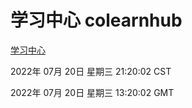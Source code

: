 # 学习中心 colearnhub
[学习中心](http://219.139.196.104:56308/colearnhub/)

2022年 07月 20日 星期三 21:20:02 CST

2022年 07月 20日 星期三 13:20:02 GMT
